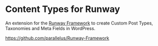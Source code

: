 Content Types for Runway
========================

An extension for the <a href="https://github.com/parallelus/Runway-Framework">Runway Framework</a> to create Custom Post Types, Taxonomies and Meta Fields in WordPress.

https://github.com/parallelus/Runway-Framework
